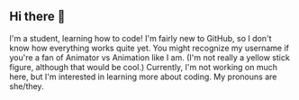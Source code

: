 ## Hi there 👋
I'm a student, learning how to code! I'm fairly new to GitHub, so I don't know how everything works quite yet. You might recognize my username if you're a fan of Animator vs Animation like I am. (I'm not really a yellow stick figure, although that would be cool.) Currently, I'm not working on much here, but I'm interested in learning more about coding. My pronouns are she/they.

<!--
**ITSMEYELLOW-TheDarkLordsConsole/ITSMEYELLOW-TheDarkLordsConsole** is a ✨ _special_ ✨ repository because its `README.md` (this file) appears on your GitHub profile.

Here are some ideas to get you started:

- 🔭 I’m currently working on ...
- 🌱 I’m currently learning ...
- 👯 I’m looking to collaborate on ...
- 🤔 I’m looking for help with ...
- 💬 Ask me about ...
- 📫 How to reach me: ...
- 😄 Pronouns: ...
- ⚡ Fun fact: ...
-->
